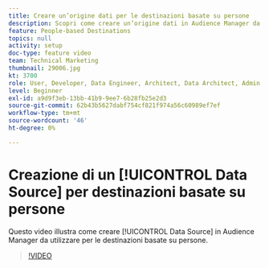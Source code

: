 ```yaml
---
title: Creare un’origine dati per le destinazioni basate su persone
description: Scopri come creare un’origine dati in Audience Manager da utilizzare per le destinazioni basate su persone.
feature: People-based Destinations
topics: null
activity: setup
doc-type: feature video
team: Technical Marketing
thumbnail: 29006.jpg
kt: 3700
role: User, Developer, Data Engineer, Architect, Data Architect, Admin, Leader
level: Beginner
exl-id: a9d9f3eb-13bb-41b9-9ee7-6b28fb25e2d3
source-git-commit: 62b43b5627dabf754cf821f974a56c60989ef7ef
workflow-type: tm+mt
source-wordcount: '46'
ht-degree: 0%

---
```


# Creazione di un [!UICONTROL Data Source] per destinazioni basate su persone

Questo video illustra come creare [!UICONTROL Data Source] in Audience Manager da utilizzare per le destinazioni basate su persone.

>[!VIDEO](https://video.tv.adobe.com/v/29006/?quality=12)
